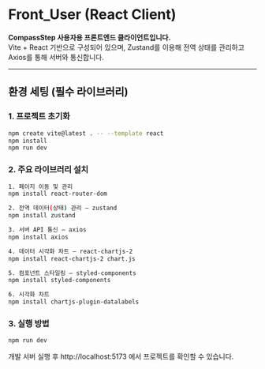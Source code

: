 # Front_User (React Client)

**CompassStep 사용자용 프론트엔드 클라이언트입니다.**  
Vite + React 기반으로 구성되어 있으며, Zustand를 이용해 전역 상태를 관리하고 Axios를 통해 서버와 통신합니다.

---

## 환경 세팅 (필수 라이브러리)

### 1. 프로젝트 초기화
```bash
npm create vite@latest . -- --template react
npm install
npm run dev
```
### 2. 주요 라이브러리 설치
```bash
1. 페이지 이동 및 관리
npm install react-router-dom
```
```bash
2. 전역 데이터(상태) 관리 — zustand
npm install zustand
```
```bash
3. 서버 API 통신 — axios
npm install axios
```
```bash
4. 데이터 시각화 차트 — react-chartjs-2
npm install react-chartjs-2 chart.js
```
```bash
5. 컴포넌트 스타일링 — styled-components
npm install styled-components
```
```bash
6. 시각화 차트
npm install chartjs-plugin-datalabels
```
### 3. 실행 방법
```bash
npm run dev
```

개발 서버 실행 후 http://localhost:5173
에서 프로젝트를 확인할 수 있습니다.

